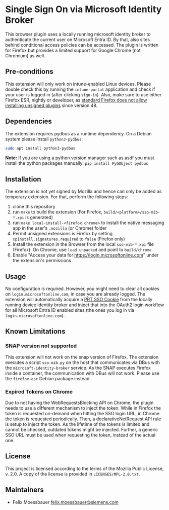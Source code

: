 <!--
SPDX-FileCopyrightText: Copyright 2024 Siemens AG
SPDX-License-Identifier: MPL-2.0
-->

# Single Sign On via Microsoft Identity Broker

This browser plugin uses a locally running microsoft identity broker
to authenticate the current user on Microsoft Entra ID. By that, also sites
behind conditional access policies can be accessed. The plugin is written
for Firefox but provides a limited support for Google Chrome (not Chromium) as well.

## Pre-conditions

This extension will only work on intune-enabled Linux devices. Please double
check this by running the `intune-portal` application and check if your user
is logged in (after clicking `sign-in`).
Also, make sure to use either Firefox ESR, nightly or developer, as [standard Firefox does not allow installing unsigned plugins](https://support.mozilla.org/en-US/kb/add-on-signing-in-firefox#w_what-are-my-options-if-i-want-to-use-an-unsigned-add-on-advanced-users) since version 48.

## Dependencies

The extension requires pydbus as a runtime dependency. On a Debian system please install `python3-pydbus`:

```bash
sudo apt install python3-pydbus
```

**Note:** If you are using a python version manager such as asdf you must install the python packages manually: `pip install PyGObject pydbus`

## Installation

The extension is not yet signed by Mozilla and hence can only be added
as temporary extension. For that, perform the following steps:

1. clone this repository
2. run `make` to build the extension (For Firefox, `build/<platform>/sso-mib-*.xpi` is generated)
3. run `make local-install-<firefox|chrome>` to install the native messaging app in the user's `.mozilla` (or Chrome) folder
4. Permit unsigned extensions is Firefox by setting `xpinstall.signatures.required` to `false` (Firefox only)
5. Install the extension in the Browser from the local `sso-mib-*.xpi` file (Firefox). On Chrome, use `load unpacked` and point to `build/chrome`
6. Enable "Access your data for https://login.microsoftonline.com" under the extension's permissions

## Usage

No configuration is required. However, you might need to clear all cookies on
`login.microsoftonline.com`, in case you are already logged. The extension
will automatically acquire a [PRT SSO Cookie](https://learn.microsoft.com/en-us/openspecs/windows_protocols/ms-oapxbc/105e4d17-defd-4637-a520-173db2393a4b)
from the locally running device identity broker and inject that into the OAuth2 login workflow for all Microsoft Entra ID enabled sites
(the ones you log in via `login.microsoftonline.com`).

## Known Limitations

### SNAP version not supported

This extension will not work on the snap version of Firefox.
The extension executes a script `sso-mib.py` on the host that communicates via DBus with the `microsoft-identity-broker` service.
As the SNAP executes Firefox inside a container, the communication with DBus will not work. Please use the `firefox-esr` Debian package instead.

### Expired Tokens on Chrome

Due to not having the WebRequestsBlocking API on Chrome, the plugin needs to use a different mechanism to inject the token.
While in Firefox the token is requested on-demand when hitting the SSO login URL, in Chrome the token is requested periodically.
Then, a declarativeNetRequest API rule is setup to inject the token. As the lifetime of the tokens is limited and cannot be checked,
outdated tokens might be injected. Further, a generic SSO URL must be used when requesting the token, instead of the actual one.

## License

This project is licensed according to the terms of the Mozilla Public
License, v. 2.0. A copy of the license is provided in `LICENSES/MPL-2.0.txt`.

## Maintainers

- Felix Moessbauer <felix.moessbauer@siemens.com>
